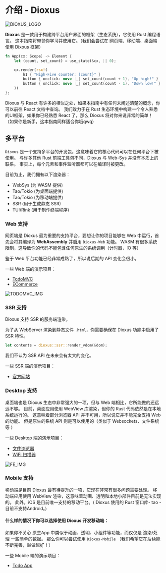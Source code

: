 # 介绍 - Dioxus

![DIOXUS_LOGO](https://dioxuslabs.com/guide/images/dioxuslogo_full.png)

**Dioxus** 是一款用于构建跨平台用户界面的框架（生态系统），它使用 Rust 编程语言。
这本指南将带领你学习并使用它。（我们会尝试在 网页端、移动端、桌面端 使用 Dixous 框架）

```rust
fn App(cx: Scope) -> Element {
    let (count, set_count) = use_state(&cx, || 0);

    cx.render(rsx!(
        h1 { "High-Five counter: {count}" }
        button { onclick: move |_| set_count(count + 1), "Up high!" }
        button { onclick: move |_| set_count(count - 1), "Down low!" }
    ))
};
```

Dioxus 与 React 有许多的相似之处，如果本指南中有任何未阐述清楚的概念，你可以前往 React 文档中查询。
我们致力于在 Rust 生态环境中构建一个令人熟悉的UI框架，如果你已经熟悉 React 了，那么 Dioxus 将对你来说非常的简单！
（如果你是新手，这本指南同样适合你哦qwq）

## 多平台

`Dioxus` 是一个支持多平台的开发包，这意味着它的核心代码可以在任何平台下被使用。
与许多其他 Rust 前端工具包不同，Dioxus 与 Web-Sys 并没有本质上的联系。
事实上，每个元素和事件监听器都可以在编译时被更改。

目前为止，我们拥有以下渲染器：

- WebSys (为 WASM 提供)
- Tao/Tokio (为桌面端提供)
- Tao/Tokio (为移动端提供)
- SSR (用于生成静态 SSR)
- TUI/Rink (用于制作终端程序)

### Web 支持

网页端是 Dioxus 最为重要的支持平台，要想让你的项目能够在 Web 中运行，首先会将其编译为 **WebAssembly** 并启用 `Dioxus-Web` 功能。
WASM 有很多系统限制，这导致你的代码不能包含任何原生的系统调用（计时器，IO 等）

鉴于 Web 平台功能已经非常成熟了，所以说后期的 API 变化会很小。

一些 Web 端的演示项目：

- [TodoMVC](https://github.com/DioxusLabs/example-projects/tree/master/todomvc)
- [ECommerce](https://github.com/DioxusLabs/example-projects/tree/master/ecommerce-site)

![TODOMVC_IMG](https://github.com/DioxusLabs/example-projects/raw/master/todomvc/example.png)

### SSR 支持

Dioxus 支持 SSR 的服务端渲染。

为了从 WebServer 渲染到静态文件 `.html`，你需要确保在 Dioxus 功能中启用了 SSR 特性。

```rust
let contents = dioxus::ssr::render_vdom(&dom);
```

我们不认为 SSR API 在未来会有太大的变化。

一些 SSR 端的演示项目：

- [官方网站](https://github.com/dioxusLabs/docsite)


### Desktop 支持

桌面端也是 Dioxus 生态中非常强大的一项，但与 Web 端相比，它所能做的还远远不够。
目前，桌面应用使用 WebView 库渲染，但你的 Rust 代码依然是在本地系统运行的。
这意味着部分浏览器 API 并不可用，所以说它并不能完全支持 Web 的功能。
但是原生的系统 API 则是可以使用的（类似于 Websockets、文件系统等 ）

一些 Desktop 端的演示项目：

- [文件浏览器](https://github.com/DioxusLabs/example-projects/tree/master/file-explorer)
- [WiFi 扫描器](https://github.com/DioxusLabs/example-projects/blob/master/wifi-scanner)

![FE_IMG](https://github.com/DioxusLabs/example-projects/raw/master/file-explorer/image.png)


### Mobile 支持

移动端是目前 Dioxus 最有待提升的一项，它现在非常有很多问题需要处理。
移动端应用使用 WebView 渲染，这意味着动画、透明和本地小部件目前是无法实现的。
此外，iOS 是目前唯一支持的移动平台。( Dioxus 使用的 Rust 窗口库- tao -目前不支持Android。)

#### 什么样的情况下你可以选择使用 Dioxus 开发移动端：

如果你不关心 原生App 中类似于动画、透明、小组件等功能，而仅仅是 渲染/处理 一些简单的数据。
那么你可以尝试使用 `Dioxus-Mobile` （我们希望它在后续能不断完善，越做越好！）

一些 Mobile 端的演示项目：

- [Todo App](https://github.com/DioxusLabs/example-projects/blob/master/ios_demo)


